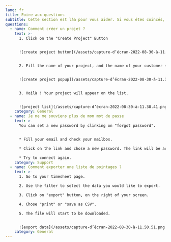 ```yaml
---
lang: fr
title: Foire aux questions
subtitle: Cette section est làa pour vous aider. Si vous êtes coincés, contactez nous !
questions:
  - name: Comment créer un projet ?
    text: >-
      1. Click on the "Create Project" Button


      ![create project button](/assets/capture-d’écran-2022-08-30-à-11.37.10.png "create project button")


      2. Fill the name of your project, and the name of your customer (not required). Then click on "create" button.


      ![create project popup](/assets/capture-d’écran-2022-08-30-à-11.37.38.png "create project popup")


      3. Voilà ! Your project will appear on the list.


      ![project list](/assets/capture-d’écran-2022-08-30-à-11.38.41.png "project list")
    category: General
  - name: Je ne me souviens plus de mon mot de passe
    text: >-
      You can set a new password by clinking on "forgot password".


      * Fill your email and check your mailbox. 

      * Click on the link and chose a new password. The link will be active 15 minutes.

      * Try to connect again.
    category: Support
  - name: Comment exporter une liste de pointages ?
    text: >-
      1. Go to your timesheet page.

      2. Use the filter to select the data you would like to export.

      3. Click on "export" button, on the right of your screen.

      4. Chose "print" or "save as CSV".

      5. The file will start to be downloaded.


      ![export data](/assets/capture-d’écran-2022-08-30-à-11.50.51.png "export data")
    category: General
---
```

